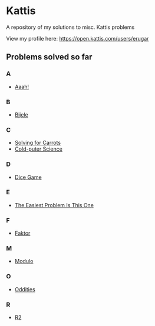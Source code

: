 # Kattis
A repository of my solutions to misc. Kattis problems

View my profile here: https://open.kattis.com/users/erugar

## Problems solved so far

### A
* [Aaah!](https://open.kattis.com/problems/aaah)
### B
* [Bijele](https://open.kattis.com/problems/bijele)
### C
* [Solving for Carrots](https://open.kattis.com/problems/carrots)
* [Cold-puter Science](https://open.kattis.com/problems/cold)
### D
* [Dice Game](https://open.kattis.com/problems/dicegame)
### E
* [The Easiest Problem Is This One](https://open.kattis.com/problems/easiest)
### F
* [Faktor](https://open.kattis.com/problems/faktor)
### M
* [Modulo](https://open.kattis.com/problems/modulo)
### O
* [Oddities](https://open.kattis.com/problems/oddities)
### R
* [R2](https://open.kattis.com/problems/r2)
